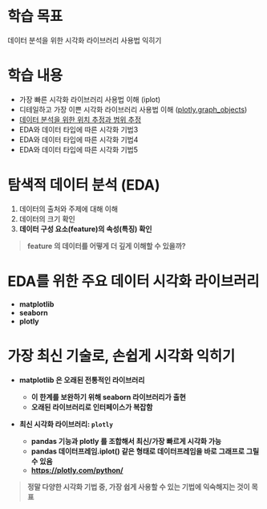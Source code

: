 # 학습 목표
데이터 분석을 위한 시각화 라이브러리 사용법 익히기

# 학습 내용
- 가장 빠른 시각화 라이브러리 사용법 이해 (iplot)
- 디테일하고 가장 이쁜 시각화 라이브러리 사용법 이해 ([plotly.graph_objects](https://github.com/kimayeon-hub/Python_for_AI/blob/master/Data%20Analysis/Using%20the%20Visualization%20Library/plotly.graph_objects.ipynb))
- [데이터 분석을 위한 위치 추정과 범위 추정]()
- EDA와 데이터 타입에 따른 시각화 기법3
- EDA와 데이터 타입에 따른 시각화 기법4
- EDA와 데이터 타입에 따른 시각화 기법5

# 탐색적 데이터 분석 (EDA)
1. 데이터의 출처와 주제에 대해 이해 <br>
2. 데이터의 크기 확인 <br>
3. <b>데이터 구성 요소(feature)의 속성(특징) 확인<b>

> feature 의 데이터를 어떻게 더 깊게 이해할 수 있을까?   

# EDA를 위한 주요 데이터 시각화 라이브러리
- matplotlib
- seaborn
- plotly

# 가장 최신 기술로, 손쉽게 시각화 익히기
- matplotlib 은 오래된 전통적인 라이브러리
  - 이 한계를 보완하기 위해 seaborn 라이브러리가 출현
  - 오래된 라이브러리로 인터페이스가 복잡함

- 최신 시각화 라이브러리: `plotly`
  - pandas 기능과 plotly 를 조합해서 최신/가장 빠르게 시각화 가능
  - pandas 데이터프레임.iplot() 같은 형태로 데이터프레임을 바로 그래프로 그릴 수 있음
  - https://plotly.com/python/

> 정말 다양한 시각화 기법 중, 가장 쉽게 사용할 수 있는 기법에 익숙해지는 것이 목표
  
  

